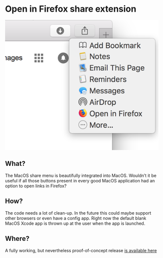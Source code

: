 # Open in Firefox share extension
![screenshot](https://github.com/blydro/firefox-macos-share-service/raw/master/screenshot.png)

## What?
The MacOS share menu is beautifully integrated into MacOS. Wouldn’t it be useful if all those buttons present in every good MacOS application had an option to open links in Firefox?

## How?
The code needs a lot of clean-up. In the future this could maybe support other browsers or even have a config app. Right now the default blank MacOS Xcode app is thrown up at the user when the app is launched.

## Where?
A fully working, but nevertheless proof-of-concept release [is available here](https://github.com/blydro/firefox-macos-share-service/releases/download/0.0.1/openInFirefox.app.zip)
